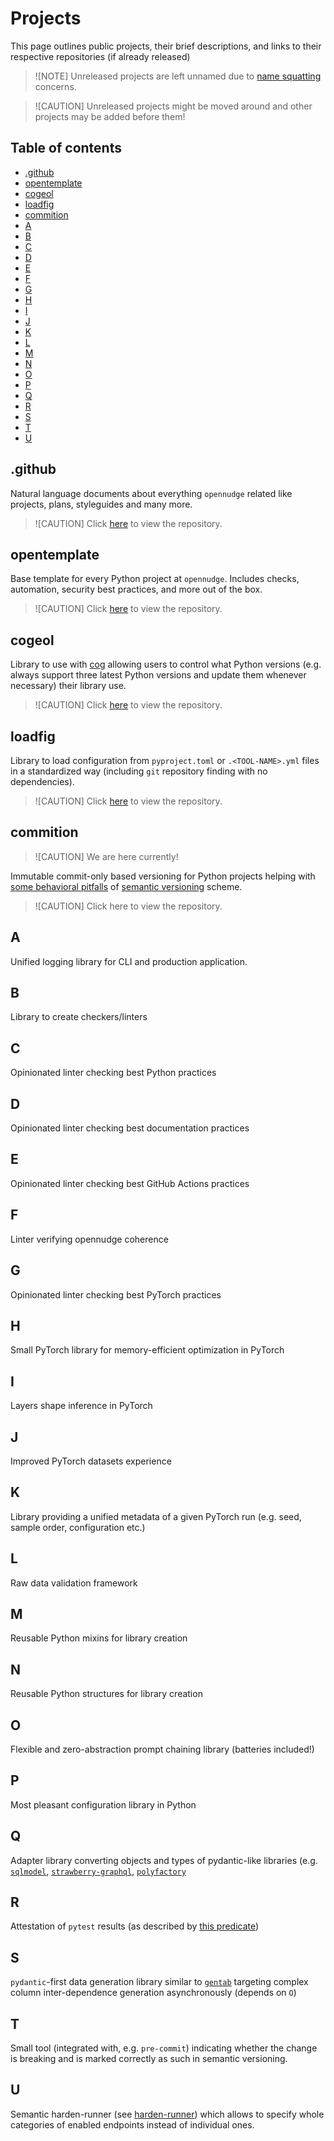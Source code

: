 <!--
SPDX-FileCopyrightText: © 2025 open-nudge <https://github.com/open-nudge>
SPDX-FileContributor: szymonmaszke <github@maszke.co>

SPDX-License-Identifier: Apache-2.0
-->

# Projects

This page outlines public projects, their brief descriptions, and
links to their respective repositories (if already released)

> ![NOTE]
> Unreleased projects are left unnamed due to
> [name squatting](https://en.wikipedia.org/wiki/Cybersquatting) concerns.

> ![CAUTION]
> Unreleased projects might be moved around and other projects
> may be added before them!

## Table of contents

- [.github](#github)
- [opentemplate](#opentemplate)
- [cogeol](#cogeol)
- [loadfig](#loadfig)
- [commition](#commition)
- [A](#a)
- [B](#b)
- [C](#c)
- [D](#d)
- [E](#e)
- [F](#f)
- [G](#g)
- [H](#h)
- [I](#i)
- [J](#j)
- [K](#k)
- [L](#l)
- [M](#m)
- [N](#n)
- [O](#o)
- [P](#p)
- [Q](#q)
- [R](#r)
- [S](#s)
- [T](#t)
- [U](#u)

## .github

Natural language documents about everything `opennudge` related like
projects, plans, styleguides and many more.

> ![CAUTION]
> Click [here](https://github.com/open-nudge/.github) to view the repository.

## opentemplate

Base template for every Python project at `opennudge`. Includes
checks, automation, security best practices, and more out of the box.

> ![CAUTION]
> Click [here](https://github.com/open-nudge/opentemplate) to view the repository.

## cogeol

Library to use with [cog](https://github.com/nedbat/cog) allowing users to
control what Python versions (e.g. always support three latest Python
versions and update them whenever necessary) their library use.

> ![CAUTION]
> Click [here](https://github.com/open-nudge/cogeol) to view the repository.

## loadfig

Library to load configuration from `pyproject.toml` or `.<TOOL-NAME>.yml` files
in a standardized way (including `git` repository finding
with no dependencies).

> ![CAUTION]
> Click [here](https://github.com/open-nudge/loadfig) to view the repository.

## commition

> ![CAUTION]
> We are here currently!

Immutable commit-only based versioning for Python projects helping with
[some behavioral pitfalls](https://hynek.me/articles/semver-will-not-save-you/) of
[semantic versioning](https://semver.org/) scheme.

> ![CAUTION]
> Click here to view the repository.

## A

Unified logging library for CLI and production application.

## B

Library to create checkers/linters

## C

Opinionated linter checking best Python practices

## D

Opinionated linter checking best documentation practices

## E

Opinionated linter checking best GitHub Actions practices

## F

Linter verifying opennudge coherence

## G

Opinionated linter checking best PyTorch practices

## H

Small PyTorch library for memory-efficient optimization in PyTorch

## I

Layers shape inference in PyTorch

## J

Improved PyTorch datasets experience

## K

Library providing a unified metadata of a given PyTorch
run (e.g. seed, sample order, configuration etc.)

## L

Raw data validation framework

## M

Reusable Python mixins for library creation

## N

Reusable Python structures for library creation

## O

Flexible and zero-abstraction prompt chaining library
(batteries included!)

## P

Most pleasant configuration library in Python

## Q

Adapter library converting objects and types of pydantic-like libraries
(e.g. [`sqlmodel`](https://github.com/fastapi/sqlmodel),
[`strawberry-graphql`](https://github.com/strawberry-graphql/strawberry),
[`polyfactory`](https://github.com/litestar-org/polyfactory)

## R

Attestation of `pytest` results (as described by
[this predicate](https://github.com/in-toto/attestation/blob/main/spec/predicates/test-result.md))

## S

`pydantic`-first data generation library similar to [`gentab`](https://github.com/omaralvarez/gentab)
targeting complex column inter-dependence generation asynchronously (depends on `O`)

## T

Small tool (integrated with, e.g. `pre-commit`) indicating whether the change
is breaking and is marked correctly as such in semantic versioning.

## U

Semantic harden-runner
(see [harden-runner](https://github.com/step-security/harden-runner)) which
allows to specify whole categories of enabled endpoints instead of
individual ones.
